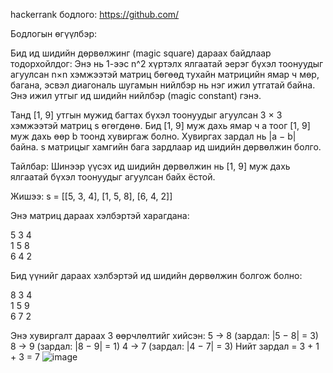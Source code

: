 hackerrank бодлого: https://github.com/

Бодлогын өгүүлбэр:

Бид ид шидийн дөрвөлжинг (magic square) дараах байдлаар тодорхойлдог:
Энэ нь 1-ээс n^2 хүртэлх ялгаатай эерэг бүхэл тоонуудыг агуулсан n×n хэмжээтэй матриц бөгөөд тухайн матрицийн ямар ч мөр, багана, эсвэл диагональ шугамын нийлбэр нь нэг ижил утгатай байна. Энэ ижил утгыг ид шидийн нийлбэр (magic constant) гэнэ.

Танд [1, 9] утгын мужид багтах бүхэл тоонуудыг агуулсан 3 × 3 хэмжээтэй матриц s өгөгдөнө. Бид [1, 9] муж дахь ямар ч a тоог [1, 9] муж дахь өөр b тоонд хувиргаж болно. Хувиргах зардал нь |a − b| байна. s матрицыг хамгийн бага зардлаар ид шидийн дөрвөлжин болго.

Тайлбар: Шинээр үүсэх ид шидийн дөрвөлжин нь [1, 9] муж дахь ялгаатай бүхэл тоонуудыг агуулсан байх ёстой.

Жишээ:
s = [[5, 3, 4], [1, 5, 8], [6, 4, 2]]

Энэ матриц дараах хэлбэртэй харагдана:

5 3 4  
1 5 8  
6 4 2

Бид үүнийг дараах хэлбэртэй ид шидийн дөрвөлжин болгож болно:

8 3 4  
1 5 9  
6 7 2

Энэ хувиргалт дараах 3 өөрчлөлтийг хийсэн:
5 → 8 (зардал: |5 − 8| = 3)
8 → 9 (зардал: |8 − 9| = 1)
4 → 7 (зардал: |4 − 7| = 3)
Нийт зардал = 3 + 1 + 3 = 7
![image](https://github.com/user-attachments/assets/c8740797-e50b-4928-bdc1-98c5973e3809)
